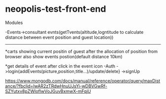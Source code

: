 # neopolis-test-front-end
Modules 

 -Events->consultant evnts(getTvents(altitude,logntitude to calculate distance between event position and guest location)) 
 
 _____________________________
 
 
*carts showing current positin   of guest  after the allocation of position from browser also show events postion(default distance 10km)
 
 
 *get details of event after click in the event icon
 -Auth ->login{addEvents(picture,position,title...)/update/delete}
       ->signUp
       
https://www.mongodb.com/docs/manual/reference/operator/query/maxDistance/?fbclid=IwAR2zTRdwHnuUJsYi-wDBVGwRf-SZYutxv8pZWIoflwVoJGuvBxmwX-mFqjU
       
   
